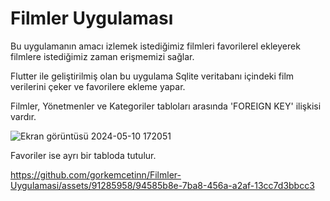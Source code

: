 # Filmler Uygulaması

Bu uygulamanın amacı izlemek istediğimiz filmleri favorilerel ekleyerek filmlere istediğimiz zaman erişmemizi sağlar.

Flutter ile geliştirilmiş olan bu uygulama Sqlite veritabanı içindeki film verilerini çeker ve favorilere ekleme yapar.

Filmler, Yönetmenler ve Kategoriler tabloları arasında 'FOREIGN KEY' ilişkisi vardır.

![Ekran görüntüsü 2024-05-10 172051](https://github.com/gorkemcetinn/Filmler-Uygulamasi/assets/91285958/d60ea105-091d-4a8f-b493-c2ed412160ae)

Favoriler ise ayrı bir tabloda tutulur.


https://github.com/gorkemcetinn/Filmler-Uygulamasi/assets/91285958/94585b8e-7ba8-456a-a2af-13cc7d3bbcc3

